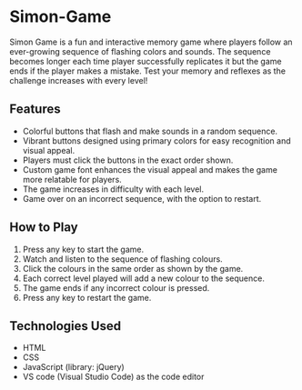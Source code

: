 # Simon-Game
Simon Game is a fun and interactive memory game where players follow an ever-growing sequence of flashing colors and sounds. The sequence becomes longer each time player successfully replicates it but the game ends if the player makes a mistake. Test your memory and reflexes as the challenge increases with every level!

## Features
- Colorful buttons that flash and make sounds in a random sequence.
- Vibrant buttons designed using primary colors for easy recognition and visual appeal.
- Players must click the buttons in the exact order shown.
- Custom game font enhances the visual appeal and makes the game more relatable for players.
- The game increases in difficulty with each level.
- Game over on an incorrect sequence, with the option to restart.

## How to Play
1. Press any key to start the game.
2. Watch and listen to the sequence of flashing colours.
3. Click the colours in the same order as shown by the game.
4. Each correct level played will add a new colour to the sequence.
5. The game ends if any incorrect colour is pressed.
6. Press any key to restart the game.

## Technologies Used
- HTML
- CSS
- JavaScript (library: jQuery)
- VS code (Visual Studio Code) as the code editor
